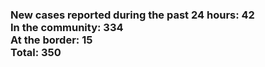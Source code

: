 ### New cases reported during the past 24 hours: 42<br/>In the community: 334<br/>At the border: 15<br/>Total: 350